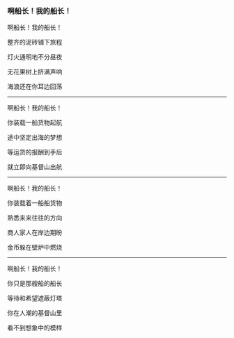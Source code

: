 ### 啊船长！我的船长！

啊船长！我的船长！

整齐的泥砖铺下旅程

灯火通明地不分昼夜

无花果树上挤满声响

海浪还在你耳边回荡

---

啊船长！我的船长！

你装载一船货物起航

途中坚定出海的梦想

等运货的报酬到手后

就立即向基督山出航

---

啊船长！我的船长！

你装载着一船船货物

熟悉来来往往的方向

商人家人在岸边期盼

金币躲在壁炉中燃烧

---

啊船长！我的船长！

你只是那艘船的船长

等待和希望遮蔽灯塔

你在人潮的基督山里

看不到想象中的模样

